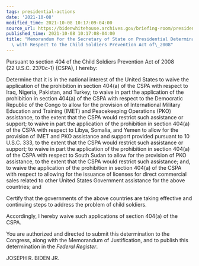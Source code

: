 ```yaml
---
tags: presidential-actions
date: '2021-10-08'
modified_time: 2021-10-08 10:17:09-04:00
source_url: https://bidenwhitehouse.archives.gov/briefing-room/presidential-actions/2021/10/08/memorandum-for-the-secretary-of-state-on-presidential-determination-and-certification-with-respect-to-the-child-soldiers-prevention-act-of-2008/
published_time: 2021-10-08 10:17:08-04:00
title: "Memorandum for the Secretary of State on Presidential Determination and Certification\
  \ with Respect to the Child Soldiers Prevention Act of\_2008"
---
```

 
Pursuant to section 404 of the Child Soldiers Prevention Act of 2008
(22 U.S.C. 2370c-1) (CSPA), I hereby:  
  
Determine that it is in the national interest of the United States to
waive the application of the prohibition in section 404(a) of the CSPA
with respect to Iraq, Nigeria, Pakistan, and Turkey; to waive in part
the application of the prohibition in section 404(a) of the CSPA with
respect to the Democratic Republic of the Congo to allow for the
provision of International Military Education and Training (IMET) and
Peacekeeping Operations (PKO) assistance, to the extent that the CSPA
would restrict such assistance or support; to waive in part the
application of the prohibition in section 404(a) of the CSPA with
respect to Libya, Somalia, and Yemen to allow for the provision of IMET
and PKO assistance and support provided pursuant to 10 U.S.C. 333, to
the extent that the CSPA would restrict such assistance or support; to
waive in part the application of the prohibition in section 404(a) of
the CSPA with respect to South Sudan to allow for the provision of PKO
assistance, to the extent that the CSPA would restrict such assistance;
and, to waive the application of the prohibition in section 404(a) of
the CSPA with respect to allowing for the issuance of licenses for
direct commercial sales related to other United States Government
assistance for the above countries; and  
  
Certify that the governments of the above countries are taking effective
and continuing steps to address the problem of child soldiers.   
  
Accordingly, I hereby waive such applications of section 404(a) of the
CSPA.  
  
You are authorized and directed to submit this determination to the
Congress, along with the Memorandum of Justification, and to publish
this determination in the *Federal Register*.

JOSEPH R. BIDEN JR.
